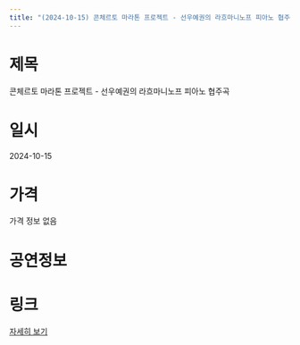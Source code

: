 ```yaml
---
title: "(2024-10-15) 콘체르토 마라톤 프로젝트 - 선우예권의 라흐마니노프 피아노 협주곡"
---
```


# 제목
콘체르토 마라톤 프로젝트 - 선우예권의 라흐마니노프 피아노 협주곡

# 일시
2024-10-15

# 가격
가격 정보 없음

# 공연정보


# 링크
[자세히 보기](https://www.sac.or.kr/site/main/show/show_view?SN=64171, "https://www.sac.or.kr/site/main/show/show_view?SN=64171")

